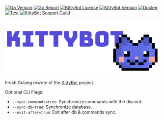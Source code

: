 [![Go Version](https://img.shields.io/github/go-mod/go-version/DisgoOrg/disgo)](https://golang.org/doc/devel/release.html)
[![Go Report](https://goreportcard.com/badge/github.com/KittyBot-Org/KittyBotGo)](https://goreportcard.com/report/github.com/KittyBot-Org/KittyBotGo)
[![KittyBot License](https://img.shields.io/github/license/KittyBot-Org/KittyBot)](LICENSE)
[![KittyBot Version](https://img.shields.io/github/v/tag/DisgoOrg/disgo?label=release)](https://github.com/KittyBot-Org/KittyBotGo/releases/latest)
[![Docker](https://github.com/KittyBot-Org/KittyBotGo/actions/workflows/docker-build.yml/badge.svg)](https://github.com/KittyBot-Org/KittyBotGo/actions/workflows/docker-build.yml)
[![Test](https://github.com/KittyBot-Org/KittyBotGo/actions/workflows/go-test.yml/badge.svg)](https://github.com/KittyBot-Org/KittyBotGo/actions/workflows/go-test.yml)
[![KittyBot Support Guild](https://discordapp.com/api/guilds/608506410803658753/embed.png?style=shield)](https://discord.gg/sD3ABd5)

[![Website Banner](.github/banner.png)](https://kittybot.de)

Fresh Golang rewrite of the [KittyBot](https://github.com/KittyBot-Org/KittyBot) project.

Optional CLI Flags:

- `--sync-commands=true`: Synchronize commands with the discord.
- `--sync-db=true`: Synchronize database.
- `--exit-after=true`: Exit after db & commands sync.
